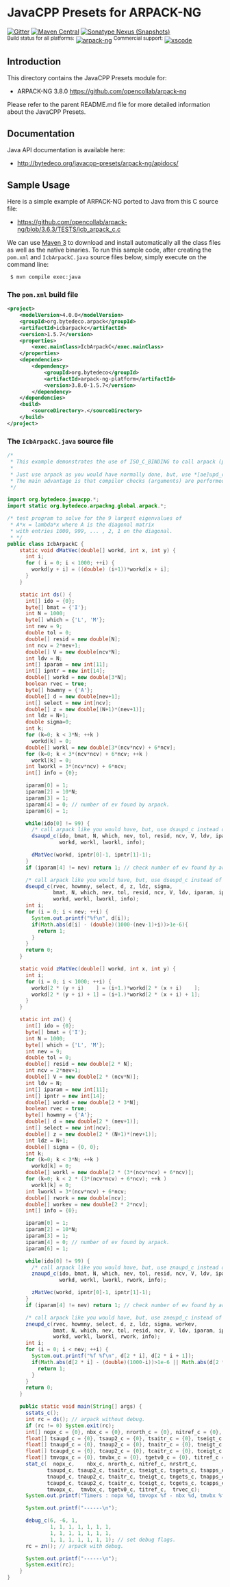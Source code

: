 JavaCPP Presets for ARPACK-NG
=============================

[![Gitter](https://badges.gitter.im/bytedeco/javacpp.svg)](https://gitter.im/bytedeco/javacpp) [![Maven Central](https://maven-badges.herokuapp.com/maven-central/org.bytedeco/arpack-ng/badge.svg)](https://maven-badges.herokuapp.com/maven-central/org.bytedeco/arpack-ng) [![Sonatype Nexus (Snapshots)](https://img.shields.io/nexus/s/https/oss.sonatype.org/org.bytedeco/arpack-ng.svg)](http://bytedeco.org/builds/)  
<sup>Build status for all platforms:</sup> [![arpack-ng](https://github.com/bytedeco/javacpp-presets/workflows/arpack-ng/badge.svg)](https://github.com/bytedeco/javacpp-presets/actions?query=workflow%3Aarpack-ng)  <sup>Commercial support:</sup> [![xscode](https://img.shields.io/badge/Available%20on-xs%3Acode-blue?style=?style=plastic&logo=appveyor&logo=data:image/png;base64,iVBORw0KGgoAAAANSUhEUgAAAEAAAABACAMAAACdt4HsAAAAGXRFWHRTb2Z0d2FyZQBBZG9iZSBJbWFnZVJlYWR5ccllPAAAAAZQTFRF////////VXz1bAAAAAJ0Uk5T/wDltzBKAAAAlUlEQVR42uzXSwqAMAwE0Mn9L+3Ggtgkk35QwcnSJo9S+yGwM9DCooCbgn4YrJ4CIPUcQF7/XSBbx2TEz4sAZ2q1RAECBAiYBlCtvwN+KiYAlG7UDGj59MViT9hOwEqAhYCtAsUZvL6I6W8c2wcbd+LIWSCHSTeSAAECngN4xxIDSK9f4B9t377Wd7H5Nt7/Xz8eAgwAvesLRjYYPuUAAAAASUVORK5CYII=)](https://xscode.com/bytedeco/javacpp-presets)


Introduction
------------
This directory contains the JavaCPP Presets module for:

 * ARPACK-NG 3.8.0  https://github.com/opencollab/arpack-ng

Please refer to the parent README.md file for more detailed information about the JavaCPP Presets.


Documentation
-------------
Java API documentation is available here:

 * http://bytedeco.org/javacpp-presets/arpack-ng/apidocs/


Sample Usage
------------
Here is a simple example of ARPACK-NG ported to Java from this C source file:

 * https://github.com/opencollab/arpack-ng/blob/3.6.3/TESTS/icb_arpack_c.c

We can use [Maven 3](http://maven.apache.org/) to download and install automatically all the class files as well as the native binaries. To run this sample code, after creating the `pom.xml` and `IcbArpackC.java` source files below, simply execute on the command line:
```bash
 $ mvn compile exec:java
```

### The `pom.xml` build file
```xml
<project>
    <modelVersion>4.0.0</modelVersion>
    <groupId>org.bytedeco.arpack</groupId>
    <artifactId>icbarpackc</artifactId>
    <version>1.5.7</version>
    <properties>
        <exec.mainClass>IcbArpackC</exec.mainClass>
    </properties>
    <dependencies>
        <dependency>
            <groupId>org.bytedeco</groupId>
            <artifactId>arpack-ng-platform</artifactId>
            <version>3.8.0-1.5.7</version>
        </dependency>
    </dependencies>
    <build>
        <sourceDirectory>.</sourceDirectory>
    </build>
</project>
```

### The `IcbArpackC.java` source file
```java
/*
 * This example demonstrates the use of ISO_C_BINDING to call arpack (portability).
 *
 * Just use arpack as you would have normally done, but, use *[ae]upd_c instead of *[ae]upd_.
 * The main advantage is that compiler checks (arguments) are performed at build time.
 */

import org.bytedeco.javacpp.*;
import static org.bytedeco.arpackng.global.arpack.*;

/* test program to solve for the 9 largest eigenvalues of
 * A*x = lambda*x where A is the diagonal matrix
 * with entries 1000, 999, ... , 2, 1 on the diagonal.
 * */
public class IcbArpackC {
    static void dMatVec(double[] workd, int x, int y) {
      int i;
      for ( i = 0; i < 1000; ++i) {
        workd[y + i] = ((double) (i+1))*workd[x + i];
      }
    }

    static int ds() {
      int[] ido = {0};
      byte[] bmat = {'I'};
      int N = 1000;
      byte[] which = {'L', 'M'};
      int nev = 9;
      double tol = 0;
      double[] resid = new double[N];
      int ncv = 2*nev+1;
      double[] V = new double[ncv*N];
      int ldv = N;
      int[] iparam = new int[11];
      int[] ipntr = new int[14];
      double[] workd = new double[3*N];
      boolean rvec = true;
      byte[] howmny = {'A'};
      double[] d = new double[nev+1];
      int[] select = new int[ncv];
      double[] z = new double[(N+1)*(nev+1)];
      int ldz = N+1;
      double sigma=0;
      int k;
      for (k=0; k < 3*N; ++k )
        workd[k] = 0;
      double[] workl = new double[3*(ncv*ncv) + 6*ncv];
      for (k=0; k < 3*(ncv*ncv) + 6*ncv; ++k )
        workl[k] = 0;
      int lworkl = 3*(ncv*ncv) + 6*ncv;
      int[] info = {0};

      iparam[0] = 1;
      iparam[2] = 10*N;
      iparam[3] = 1;
      iparam[4] = 0; // number of ev found by arpack.
      iparam[6] = 1;

      while(ido[0] != 99) {
        /* call arpack like you would have, but, use dsaupd_c instead of dsaupd_ */
        dsaupd_c(ido, bmat, N, which, nev, tol, resid, ncv, V, ldv, iparam, ipntr,
                 workd, workl, lworkl, info);

        dMatVec(workd, ipntr[0]-1, ipntr[1]-1);
      }
      if (iparam[4] != nev) return 1; // check number of ev found by arpack.

      /* call arpack like you would have, but, use dseupd_c instead of dseupd_ */
      dseupd_c(rvec, howmny, select, d, z, ldz, sigma,
               bmat, N, which, nev, tol, resid, ncv, V, ldv, iparam, ipntr,
               workd, workl, lworkl, info);
      int i;
      for (i = 0; i < nev; ++i) {
        System.out.printf("%f\n", d[i]);
        if(Math.abs(d[i] - (double)(1000-(nev-1)+i))>1e-6){
          return 1;
        }
      }
      return 0;
    }

    static void zMatVec(double[] workd, int x, int y) {
      int i;
      for (i = 0; i < 1000; ++i) {
        workd[2 * (y + i)    ] = (i+1.)*workd[2 * (x + i)    ];
        workd[2 * (y + i) + 1] = (i+1.)*workd[2 * (x + i) + 1];
      }
    }

    static int zn() {
      int[] ido = {0};
      byte[] bmat = {'I'};
      int N = 1000;
      byte[] which = {'L', 'M'};
      int nev = 9;
      double tol = 0;
      double[] resid = new double[2 * N];
      int ncv = 2*nev+1;
      double[] V = new double[2 * (ncv*N)];
      int ldv = N;
      int[] iparam = new int[11];
      int[] ipntr = new int[14];
      double[] workd = new double[2 * 3*N];
      boolean rvec = true;
      byte[] howmny = {'A'};
      double[] d = new double[2 * (nev+1)];
      int[] select = new int[ncv];
      double[] z = new double[2 * (N+1)*(nev+1)];
      int ldz = N+1;
      double[] sigma = {0, 0};
      int k;
      for (k=0; k < 3*N; ++k )
        workd[k] = 0;
      double[] workl = new double[2 * (3*(ncv*ncv) + 6*ncv)];
      for (k=0; k < 2 * (3*(ncv*ncv) + 6*ncv); ++k )
        workl[k] = 0;
      int lworkl = 3*(ncv*ncv) + 6*ncv;
      double[] rwork = new double[ncv];
      double[] workev = new double[2 * 2*ncv];
      int[] info = {0};

      iparam[0] = 1;
      iparam[2] = 10*N;
      iparam[3] = 1;
      iparam[4] = 0; // number of ev found by arpack.
      iparam[6] = 1;

      while(ido[0] != 99) {
        /* call arpack like you would have, but, use znaupd_c instead of znaupd_ */
        znaupd_c(ido, bmat, N, which, nev, tol, resid, ncv, V, ldv, iparam, ipntr,
                 workd, workl, lworkl, rwork, info);

        zMatVec(workd, ipntr[0]-1, ipntr[1]-1);
      }
      if (iparam[4] != nev) return 1; // check number of ev found by arpack.

      /* call arpack like you would have, but, use zneupd_c instead of zneupd_ */
      zneupd_c(rvec, howmny, select, d, z, ldz, sigma, workev,
               bmat, N, which, nev, tol, resid, ncv, V, ldv, iparam, ipntr,
               workd, workl, lworkl, rwork, info);
      int i;
      for (i = 0; i < nev; ++i) {
        System.out.printf("%f %f\n", d[2 * i], d[2 * i + 1]);
        if(Math.abs(d[2 * i] - (double)(1000-i))>1e-6 || Math.abs(d[2 * i + 1] - (double)(1000-i))>1e-6){
          return 1;
        }
      }
      return 0;
    }

    public static void main(String[] args) {
      sstats_c();
      int rc = ds(); // arpack without debug.
      if (rc != 0) System.exit(rc);
      int[] nopx_c = {0}, nbx_c = {0}, nrorth_c = {0}, nitref_c = {0}, nrstrt_c = {0};
      float[] tsaupd_c = {0}, tsaup2_c = {0}, tsaitr_c = {0}, tseigt_c = {0}, tsgets_c = {0}, tsapps_c = {0}, tsconv_c = {0};
      float[] tnaupd_c = {0}, tnaup2_c = {0}, tnaitr_c = {0}, tneigt_c = {0}, tngets_c = {0}, tnapps_c = {0}, tnconv_c = {0};
      float[] tcaupd_c = {0}, tcaup2_c = {0}, tcaitr_c = {0}, tceigt_c = {0}, tcgets_c = {0}, tcapps_c = {0}, tcconv_c = {0};
      float[] tmvopx_c = {0}, tmvbx_c = {0}, tgetv0_c = {0}, titref_c = {0}, trvec_c = {0};
      stat_c(  nopx_c,    nbx_c, nrorth_c, nitref_c, nrstrt_c,
             tsaupd_c, tsaup2_c, tsaitr_c, tseigt_c, tsgets_c, tsapps_c, tsconv_c,
             tnaupd_c, tnaup2_c, tnaitr_c, tneigt_c, tngets_c, tnapps_c, tnconv_c,
             tcaupd_c, tcaup2_c, tcaitr_c, tceigt_c, tcgets_c, tcapps_c, tcconv_c,
             tmvopx_c,  tmvbx_c, tgetv0_c, titref_c,  trvec_c);
      System.out.printf("Timers : nopx %d, tmvopx %f - nbx %d, tmvbx %f\n", nopx_c[0], tmvopx_c[0], nbx_c[0], tmvbx_c[0]);

      System.out.printf("------\n");

      debug_c(6, -6, 1,
              1, 1, 1, 1, 1, 1, 1,
              1, 1, 1, 1, 1, 1, 1,
              1, 1, 1, 1, 1, 1, 1); // set debug flags.
      rc = zn(); // arpack with debug.

      System.out.printf("------\n");
      System.exit(rc);
    }
}
```
